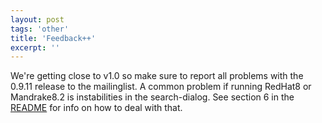 ```yaml
---
layout: post
tags: 'other'
title: 'Feedback++'
excerpt: ''
---
```


We're getting close to v1.0 so make sure to report all problems with the
0.9.11 release to the mailinglist. A common problem if running RedHat8
or Mandrake8.2 is instabilities in the search-dialog. See section 6 in
the
[README](http://savannah.nongnu.org/cgi-bin/viewcvs/*checkout*/gcmd/gnome-commander/README?rev=HEAD&amp;content-type=text/plain)
for info on how to deal with that.

